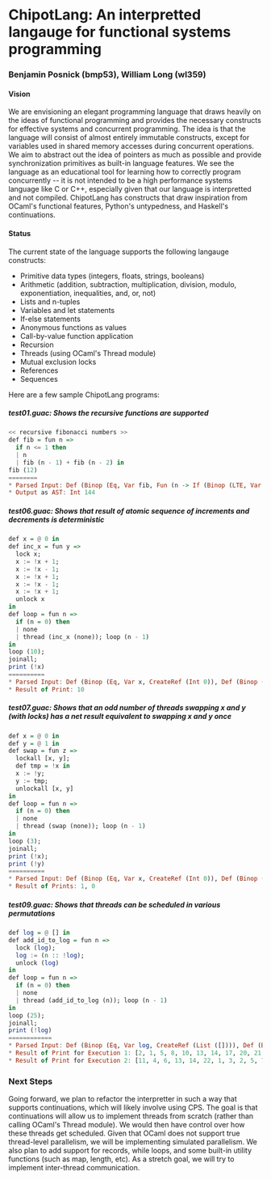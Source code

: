 # ChipotLang: An interpretted langauge for functional systems programming
### Benjamin Posnick (bmp53), William Long (wl359)

#### Vision
We are envisioning an elegant programming language that draws heavily on the ideas of functional programming and provides the necessary constructs for effective systems and concurrent programming. The idea is that the language will consist of almost entirely immutable constructs, except for variables used in shared memory accesses during concurrent operations. We aim to abstract out the idea of pointers as much as possible and provide synchronization primitives as built-in language features. We see the language as an educational tool for learning how to correctly program concurrently -- it is not intended to be a high performance systems language like C or C++, especially given that our language is interpretted and not compiled. ChipotLang has constructs that draw inspiration from OCaml's functional features, Python's untypedness, and Haskell's continuations.

#### Status
The current state of the language supports the following langauge constructs:
- Primitive data types (integers, floats, strings, booleans)
- Arithmetic (addition, subtraction, multiplication, division, modulo, exponentiation, inequalities, and, or, not)
- Lists and n-tuples
- Variables and let statements
- If-else statements
- Anonymous functions as values
- Call-by-value function application
- Recursion
- Threads (using OCaml's Thread module)
- Mutual exclusion locks
- References
- Sequences

Here are a few sample ChipotLang programs:
##### test01.guac: Shows the recursive functions are supported
```haskell
<< recursive fibonacci numbers >>
def fib = fun n =>
  if n <= 1 then
  | n
  | fib (n - 1) + fib (n - 2) in
fib (12)
========
* Parsed Input: Def (Binop (Eq, Var fib, Fun (n -> If (Binop (LTE, Var n, Int 1), Var n, Binop (Add, App (Var fib, Binop (Sub, Var n, Int 1)), App (Var fib, Binop (Sub, Var n, Int 2)))))), App (Var fib, Int 12))
* Output as AST: Int 144
```

##### test06.guac: Shows that result of atomic sequence of increments and decrements is deterministic
```haskell
def x = @ 0 in
def inc_x = fun y =>
  lock x;
  x := !x + 1;
  x := !x - 1;
  x := !x + 1;
  x := !x - 1;
  x := !x + 1;
  unlock x
in
def loop = fun n =>
  if (n = 0) then
  | none
  | thread (inc_x (none)); loop (n - 1)
in
loop (10);
joinall;
print (!x)
==========
* Parsed Input: Def (Binop (Eq, Var x, CreateRef (Int 0)), Def (Binop (Eq, Var inc_x, Fun (y -> Seq(Lock (Var x), Seq(RefAssign (s, Binop (Add, Deref (x), Int 1)), Seq(RefAssign (s, Binop (Sub, Deref (x), Int 1)), Seq(RefAssign (s, Binop (Add, Deref (x), Int 1)), Seq(RefAssign (s, Binop (Sub, Deref (x), Int 1)), Seq(RefAssign (s, Binop (Add, Deref (x), Int 1)), Unlock (Var x))))))))), Def (Binop (Eq, Var loop, Fun (n -> If (Binop (Eq, Var n, Int 0), None, Seq(Thread (App (Var inc_x, None)), App (Var loop, Binop (Sub, Var n, Int 1)))))), Seq(App (Var loop, Int 10), Seq(Joinall, Print (Deref (x)))))))
* Result of Print: 10
```

##### test07.guac: Shows that an odd number of threads swapping x and y (with locks) has a net result equivalent to swapping x and y once
```haskell
def x = @ 0 in
def y = @ 1 in
def swap = fun z =>
  lockall [x, y];
  def tmp = !x in
  x := !y;
  y := tmp;
  unlockall [x, y]
in
def loop = fun n =>
  if (n = 0) then
  | none
  | thread (swap (none)); loop (n - 1)
in
loop (3);
joinall;
print (!x);
print (!y)
==========
* Parsed Input: Def (Binop (Eq, Var x, CreateRef (Int 0)), Def (Binop (Eq, Var y, CreateRef (Int 1)), Def (Binop (Eq, Var swap, Fun (z -> Seq(Lockall (List (Var x, List (Var y, List ([])))), Def (Binop (Eq, Var tmp, Deref (x)), Seq(RefAssign (s, Deref (y)), Seq(RefAssign (s, Var tmp), Unlockall (List (Var x, List (Var y, List ([])))))))))), Def (Binop (Eq, Var loop, Fun (n -> If (Binop (Eq, Var n, Int 0), None, Seq(Thread (App (Var swap, None)), App (Var loop, Binop (Sub, Var n, Int 1)))))), Seq(App (Var loop, Int 3), Seq(Joinall, Seq(Print (Deref (x)), Print (Deref (y)))))))))
* Result of Prints: 1, 0
```

##### test09.guac: Shows that threads can be scheduled in various permutations
```haskell
def log = @ [] in
def add_id_to_log = fun n =>
  lock (log);
  log := (n :: !log);
  unlock (log)
in
def loop = fun n =>
  if (n = 0) then
  | none
  | thread (add_id_to_log (n)); loop (n - 1)
in
loop (25);
joinall;
print (!log)
============
* Parsed Input: Def (Binop (Eq, Var log, CreateRef (List ([]))), Def (Binop (Eq, Var add_id_to_log, Fun (n -> Seq(Lock (Var log), Seq(RefAssign (s, Binop (CONS, Var n, Deref (log))), Unlock (Var log))))), Def (Binop (Eq, Var loop, Fun (n -> If (Binop (Eq, Var n, Int 0), None, Seq(Thread (App (Var add_id_to_log, Var n)), App (Var loop, Binop (Sub, Var n, Int 1)))))), Seq(App (Var loop, Int 25), Seq(Joinall, Print (Deref (log)))))))
* Result of Print for Execution 1: [2, 1, 5, 8, 10, 13, 14, 17, 20, 21, 3, 4, 6, 7, 9, 12, 11, 15, 16, 18, 19, 22, 23, 24, 25]
* Result of Print for Execution 2: [11, 4, 6, 13, 14, 22, 1, 3, 2, 5, 7, 8, 9, 10, 12, 15, 16, 17, 18, 19, 20, 21, 23, 24, 25]
```

### Next Steps
Going forward, we plan to refactor the interpretter in such a way that supports continuations, which will likely involve using CPS. The goal is that continuations will allow us to implement threads from scratch (rather than calling OCaml's Thread module). We would then have control over how these threads get scheduled. Given that OCaml does not support true thread-level parallelism, we will be implementing simulated parallelism. We also plan to add support for records, while loops, and some built-in utility functions (such as map, length, etc). As a stretch goal, we will try to implement inter-thread communication.


